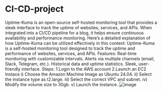 # CI-CD-project
Uptime-Kuma is an open-source self-hosted monitoring tool that provides a sleek interface to track the uptime of websites, services, and APIs. When integrated into a CI/CD pipeline for a blog, it helps ensure continuous availability and performance monitoring. 
Here’s a detailed explanation of how Uptime-Kuma can be utilized effectively in this context:
Uptime-Kuma is a self-hosted monitoring tool designed to track the uptime and performance of websites, services, and APIs.
Features:
Real-time monitoring with customizable intervals.
Alerts via multiple channels (email, Slack, Telegram, etc.).
Historical data and uptime statistics.
Sleek, user-friendly interface.
Steps:
1.Login to the AWS account
2.Launch an EC2 Instace
  i) Choose the Amazon Machine Image as Ubuntu 24.04.
  ii) Select the instance type as t2.large.
  iii) Select the correct VPC and subnet.
  iv) Modify the volume size to 30gb.
  v) Launch the instance.
![image](https://github.com/user-attachments/assets/28dbc458-e31c-405f-a310-70464e4fb216)
